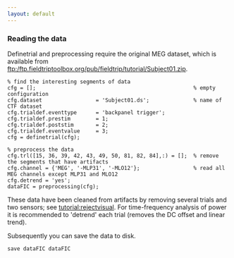 ```yaml
---
layout: default
---
```


### Reading the data

Definetrial and preprocessing require the original MEG dataset, which is available from [ftp:/ftp.fieldtriptoolbox.org/pub/fieldtrip/tutorial/Subject01.zip](ftp://ftp.fieldtriptoolbox.org/pub/fieldtrip/tutorial/Subject01.zip).
    
    % find the interesting segments of data
    cfg = [];                                                  % empty configuration
    cfg.dataset                 = 'Subject01.ds';              % name of CTF dataset  
    cfg.trialdef.eventtype      = 'backpanel trigger';
    cfg.trialdef.prestim        = 1;
    cfg.trialdef.poststim       = 2;
    cfg.trialdef.eventvalue     = 3;                     
    cfg = definetrial(cfg);            
    
    % preprocess the data
    cfg.trl([15, 36, 39, 42, 43, 49, 50, 81, 82, 84],:) = [];  % remove the segments that have artifacts
    cfg.channel = {'MEG', '-MLP31', '-MLO12'};                 % read all MEG channels except MLP31 and MLO12
    cfg.detrend = 'yes';   
    dataFIC = preprocessing(cfg);                      

These data have been cleaned from artifacts by removing several trials and two sensors; see [tutorial:rejectvisual](/tutorial/rejectvisual). For time-frequency analysis of power it is recommended to 'detrend' each trial (removes the DC offset and linear trend).

Subsequently you can save the data to disk. 

    save dataFIC dataFIC

